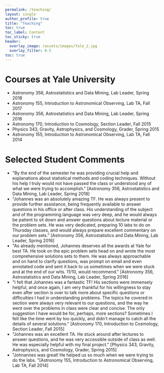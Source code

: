 ```yaml
---
permalink: /teaching/
layout: single
author_profile: true
title: "Teaching"
toc: true
toc_label: Content
toc_sticky: true
header:
  overlay_image: /assets/images/Yale_2.jpg
  overlay_filter: 0.5
toc: true
---
```


# Courses at Yale University

* Astronomy 356, Astrostatistics and Data Mining, Lab Leader, Spring 2018
* Astronomy 155, Introduction to Astronomical Observing, Lab TA, Fall 2017
* Astronomy 356, Astrostatistics and Data Mining, Lab Leader, Spring 2016
* Astronomy 170, Introduction to Cosmology, Section Leader, Fall 2015
* Physics 343, Gravity, Astrophysics, and Cosmology, Grader, Spring 2015
* Astronomy 155, Introduction to Astronomical Observing, Lab TA, Fall 2014

# Selected Student Comments

* "By the end of the semester he was providing crucial help and explanations about statistical methods and coding techniques. Without his help I truly would not have passed the class or understood any of what we were trying to accomplish." [Astronomy 356, Astrostatistics and Data Mining, Lab Leader, Spring 2018]
* "Johannes was an absolutely amazing TF. He was always present to provide further assistance, being frequently available to answer questions in his office or after class. His understanding of the subject and of the programming language was very deep, and he would always be patient to sit down and answer questions about lecture material or the problem sets. He was very dedicated, preparing 10 labs to do on Thursday classes, and would always prepare excellent commentary on our problem sets." [Astronomy 356, Astrostatistics and Data Mining, Lab Leader, Spring 2016]
* "As already mentioned, Johannes deserves all the awards at Yale for best TA. He took on the epic problem sets head on and wrote the most comprehensive solutions sets to them. He was always approachable and on hand to clarify questions, was prompt on email and even annotated code and sent it back to us sometimes when we were stuck and at the end of our wits. 11/10, would recommend." [Astronomy 356, Astrostatistics and Data Mining, Lab Leader, Spring 2016]
* "I felt that Johannes was a fantastic TF! His sections were immensely helpful, and once again, I am very thankful for his willingness to stay even after section is over to talk more about specific questions or difficulties I had in understanding problems. The topics he covered in section were always very relevant to our questions, and the way he went over the problems in class were clear and concise. The only suggestion I have would be for, perhaps, more sections? Sometimes I felt like the time went by too quickly, and didn't manage to catch all the details of several solutions." [Astronomy 170, Introduction to Cosmology, Section Leader, Fall 2015]
* "Johannes was an excellent TA. He stuck around after lectures to answer questions, and he was very accessible outside of class as well. He was especially helpful with my final project." [Physics 343, Gravity, Astrophysics, and Cosmology, Grader, Spring 2015]
* "Johnannes was great! He helped us so much when we were trying to do the labs. "[Astronomy 155, Introduction to Astronomical Observing, Lab TA, Fall 2014]
